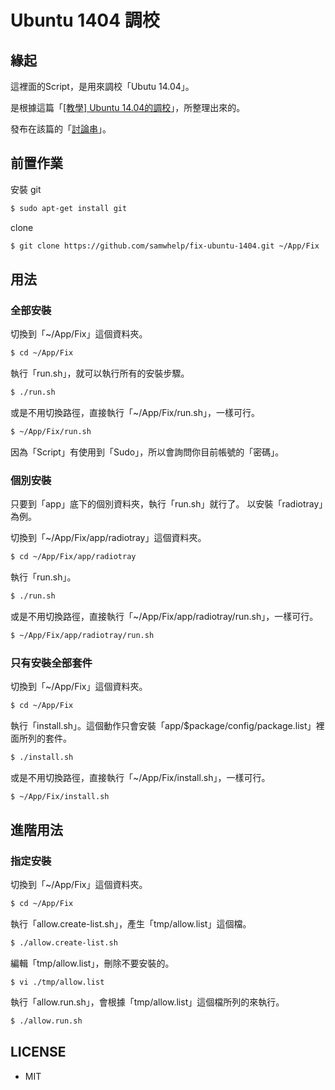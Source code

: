 # Ubuntu 1404 調校

## 緣起

這裡面的Script，是用來調校「Ubutu 14.04」。

是根據這篇「[[教學] Ubuntu 14.04的調校](http://www.ubuntu-tw.org/modules/newbb/viewtopic.php?post_id=317196#forumpost317196)」，所整理出來的。

發布在該篇的「[討論串](http://www.ubuntu-tw.org/modules/newbb/viewtopic.php?post_id=345076#forumpost345076)」。


## 前置作業

安裝 git

``` sh
$ sudo apt-get install git
```

clone

``` sh
$ git clone https://github.com/samwhelp/fix-ubuntu-1404.git ~/App/Fix
```

## 用法



### 全部安裝

切換到「~/App/Fix」這個資料夾。

``` sh
$ cd ~/App/Fix
```

執行「run.sh」，就可以執行所有的安裝步驟。

``` sh
$ ./run.sh
```

或是不用切換路徑，直接執行「~/App/Fix/run.sh」，一樣可行。

``` sh
$ ~/App/Fix/run.sh
```

因為「Script」有使用到「Sudo」，所以會詢問你目前帳號的「密碼」。


### 個別安裝

只要到「app」底下的個別資料夾，執行「run.sh」就行了。
以安裝「radiotray」為例。

切換到「~/App/Fix/app/radiotray」這個資料夾。

``` sh
$ cd ~/App/Fix/app/radiotray
```

執行「run.sh」。

``` sh
$ ./run.sh
```

或是不用切換路徑，直接執行「~/App/Fix/app/radiotray/run.sh」，一樣可行。

``` sh
$ ~/App/Fix/app/radiotray/run.sh
```

### 只有安裝全部套件

切換到「~/App/Fix」這個資料夾。

``` sh
$ cd ~/App/Fix
```

執行「install.sh」。這個動作只會安裝「app/$package/config/package.list」裡面所列的套件。

``` sh
$ ./install.sh
```

或是不用切換路徑，直接執行「~/App/Fix/install.sh」，一樣可行。

``` sh
$ ~/App/Fix/install.sh
```

## 進階用法

### 指定安裝

切換到「~/App/Fix」這個資料夾。

``` sh
$ cd ~/App/Fix
```

執行「allow.create-list.sh」，產生「tmp/allow.list」這個檔。

``` sh
$ ./allow.create-list.sh
```

編輯「tmp/allow.list」，刪除不要安裝的。

```
$ vi ./tmp/allow.list
```

執行「allow.run.sh」，會根據「tmp/allow.list」這個檔所列的來執行。

``` sh
$ ./allow.run.sh
```


## LICENSE

* MIT
